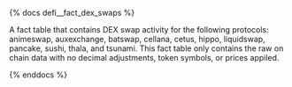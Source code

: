 {% docs defi__fact_dex_swaps %}

A fact table that contains DEX swap activity for the following protocols: animeswap, auxexchange, batswap, cellana, cetus, hippo, liquidswap, pancake, sushi, thala, and tsunami. This fact table only contains the raw on chain data with no decimal adjustments, token symbols, or prices appiled. 

{% enddocs %}